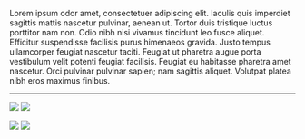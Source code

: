 Lorem ipsum odor amet, consectetuer adipiscing elit. Iaculis quis imperdiet sagittis mattis nascetur pulvinar, aenean ut. Tortor duis tristique luctus porttitor nam non. Odio nibh nisi vivamus tincidunt leo fusce aliquet. Efficitur suspendisse facilisis purus himenaeos gravida. Justo tempus ullamcorper feugiat nascetur taciti. Feugiat ut pharetra augue porta vestibulum velit potenti feugiat facilisis. Feugiat eu habitasse pharetra amet nascetur. Orci pulvinar pulvinar sapien; nam sagittis aliquet. Volutpat platea nibh eros maximus finibus.

<hr>

![](https://raw.githubusercontent.com/afroeschl/github-stats/master/generated/overview.svg#gh-dark-mode-only)
![](https://raw.githubusercontent.com/afroeschl/github-stats/master/generated/overview.svg#gh-light-mode-only)

![](https://raw.githubusercontent.com/afroeschl/github-stats/master/generated/languages.svg#gh-dark-mode-only)
![](https://raw.githubusercontent.com/afroeschl/github-stats/master/generated/languages.svg#gh-light-mode-only)
